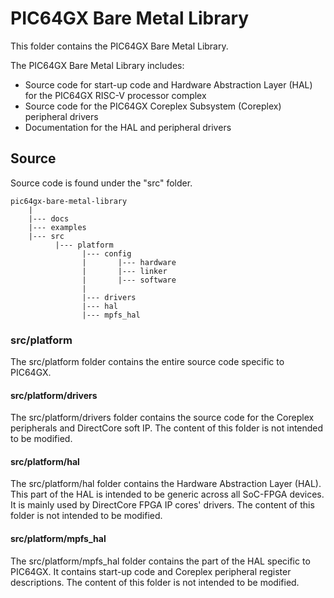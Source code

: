 # PIC64GX Bare Metal Library
This folder contains the PIC64GX Bare Metal Library.

The PIC64GX Bare Metal Library includes:
- Source code for start-up code and Hardware Abstraction Layer (HAL) for the PIC64GX RISC-V processor complex
- Source code for the PIC64GX Coreplex Subsystem (Coreplex) peripheral drivers
- Documentation for the HAL and peripheral drivers

## Source
Source code is found under the "src" folder.

    pic64gx-bare-metal-library
        |
        |--- docs
        |--- examples
        |--- src
              |--- platform
                    |--- config
                    |       |--- hardware
                    |       |--- linker
                    |       |--- software
                    |
                    |--- drivers
                    |--- hal
                    |--- mpfs_hal
                    
### src/platform
The src/platform folder contains the entire source code specific to PIC64GX. 

#### src/platform/drivers
The src/platform/drivers folder contains the source code for the Coreplex peripherals and DirectCore soft IP. The content of this folder is not intended to be modified.

#### src/platform/hal
The src/platform/hal folder contains the Hardware Abstraction Layer (HAL). This part of the HAL is intended to be generic across all SoC-FPGA devices.
It is mainly used by DirectCore FPGA IP cores' drivers. The content of this folder is not intended to be modified.

#### src/platform/mpfs_hal
The src/platform/mpfs_hal folder contains the part of the HAL specific to PIC64GX. It contains start-up code and Coreplex peripheral register descriptions.
The content of this folder is not intended to be modified.
